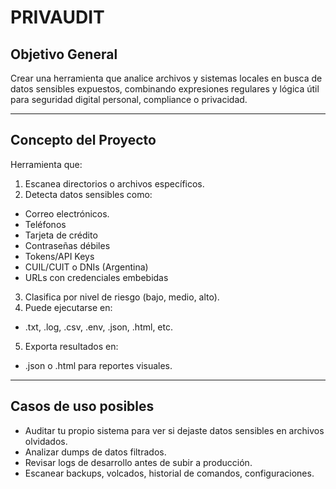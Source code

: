 # PRIVAUDIT

## Objetivo General

Crear una herramienta que analice archivos y sistemas locales en busca de datos sensibles expuestos, combinando expresiones regulares y lógica útil para seguridad digital personal, compliance o privacidad.

---

## Concepto del Proyecto

Herramienta que:
1. Escanea directorios o archivos específicos.
2. Detecta datos sensibles como:
  - Correo electrónicos.
  - Teléfonos
  - Tarjeta de crédito
  - Contraseñas débiles
  - Tokens/API Keys
  - CUIL/CUIT o DNIs (Argentina)
  - URLs con credenciales embebidas
3. Clasifica por nivel de riesgo (bajo, medio, alto).
4. Puede ejecutarse en:
  - .txt, .log, .csv, .env, .json, .html, etc.
5. Exporta resultados en: 
  - .json o .html para reportes visuales.

---

## Casos de uso posibles

- Auditar tu propio sistema para ver si dejaste datos sensibles en archivos olvidados.
- Analizar dumps de datos filtrados.
- Revisar logs de desarrollo antes de subir a producción.
- Escanear  backups, volcados, historial de comandos, configuraciones.
